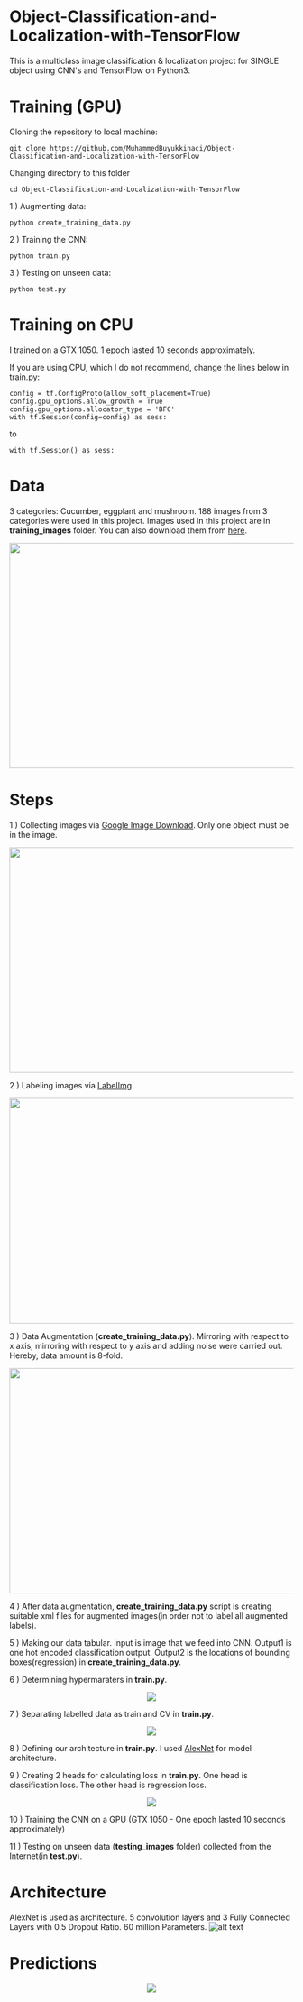# Object-Classification-and-Localization-with-TensorFlow
This is a multiclass image classification & localization project for SINGLE object using CNN's and TensorFlow on Python3.

# Training (GPU)

Cloning the repository to local machine:

```git clone https://github.com/MuhammedBuyukkinaci/Object-Classification-and-Localization-with-TensorFlow```

Changing directory to this folder

```cd Object-Classification-and-Localization-with-TensorFlow```

1 ) Augmenting data:

```python create_training_data.py ```

2 ) Training the CNN:

```python train.py ```

3 ) Testing on unseen data:

```python test.py ```

# Training on CPU
I trained on a GTX 1050. 1 epoch lasted 10 seconds approximately.

If you are using CPU, which I do not recommend, change the lines below in train.py:
```
config = tf.ConfigProto(allow_soft_placement=True)
config.gpu_options.allow_growth = True
config.gpu_options.allocator_type = 'BFC'
with tf.Session(config=config) as sess:
```
to
```
with tf.Session() as sess:
```

# Data
3 categories: Cucumber, eggplant and mushroom. 188 images from 3 categories were used in this project. Images used in this project are in **training_images** folder. You can also download them from [here](https://www.kaggle.com/mbkinaci/image-localization-dataset).

<p align="center">
<img src = "https://github.com/MuhammedBuyukkinaci/Object-Classification-and-Localization-with-TensorFlow/blob/master/repository_images/3in1.jpg" width="800" height="400">
</p>

# Steps

1 ) Collecting images via [Google Image Download](https://github.com/hardikvasa/google-images-download). Only one object must be in the image.

<p align="center">
<img src = "https://github.com/MuhammedBuyukkinaci/Object-Classification-and-Localization-with-TensorFlow/blob/master/repository_images/Screenshot%20(36).png" width="800" height="400">
</p>

2 ) Labeling images via [LabelImg](https://github.com/hardikvasa/google-images-download)

<p align="center">
<img src = "https://github.com/MuhammedBuyukkinaci/Object-Classification-and-Localization-with-TensorFlow/blob/master/repository_images/Screenshot%20(35).png" width="800" height="400">
</p>

3 ) Data Augmentation (**create_training_data.py**). Mirroring with respect to x axis, mirroring with respect to y axis and adding noise were carried out. Hereby, data amount is 8-fold.

<p align="center">
<img src = "https://github.com/MuhammedBuyukkinaci/Object-Classification-and-Localization-with-TensorFlow/blob/master/repository_images/sample.png" width="800" height="400">
</p>

4 ) After data augmentation, **create_training_data.py** script is creating suitable xml files for augmented images(in order not to label all augmented labels).

5 ) Making our data tabular. Input is image that we feed into CNN. Output1 is one hot encoded classification output. Output2 is the locations of bounding boxes(regression) in **create_training_data.py**.

6 ) Determining hypermaraters in **train.py**.

<p align="center">
<img src = "https://github.com/MuhammedBuyukkinaci/Object-Classification-and-Localization-with-TensorFlow/blob/master/repository_images/hyperparameters.png" 
</p>

7 ) Separating labelled data as train and CV in **train.py**.

<p align="center">
<img src = "https://github.com/MuhammedBuyukkinaci/Object-Classification-and-Localization-with-TensorFlow/blob/master/repository_images/train-cv.png" 
</p>

8 ) Defining our architecture in **train.py**. I used [AlexNet](https://papers.nips.cc/paper/4824-imagenet-classification-with-deep-convolutional-neural-networks.pdf) for model architecture.

9 ) Creating 2 heads for calculating loss in **train.py**. One head is classification loss. The other head is regression loss.

<p align="center">
<img src = "https://github.com/MuhammedBuyukkinaci/Object-Classification-and-Localization-with-TensorFlow/blob/master/repository_images/losses.png" 
</p>

10 ) Training the CNN on a GPU (GTX 1050 - One epoch lasted 10 seconds approximately)

11 ) Testing on unseen data (**testing_images** folder) collected from the Internet(in **test.py**).

# Architecture

AlexNet is used as architecture. 5 convolution layers and 3 Fully Connected Layers with 0.5 Dropout Ratio. 60 million Parameters.
![alt text](https://github.com/MuhammedBuyukkinaci/TensorFlow-Image-Classification-Convolutional-Neural-Networks/blob/master/alexnet_architecture.png)

# Predictions
<p align="center">
<img src = "https://github.com/MuhammedBuyukkinaci/Object-Classification-and-Localization-with-TensorFlow/blob/master/repository_images/preds.png" 
</p>
  
  
